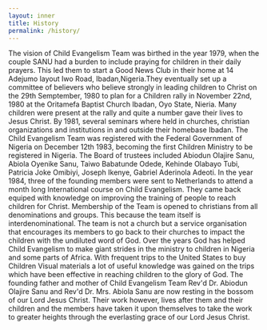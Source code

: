 ```yaml
---
layout: inner
title: History
permalink: /history/
---
```


The vision of Child Evangelism Team was birthed in the year 1979, when the couple SANU had a burden to include praying for children in their daily prayers. This led them to start a Good News Club in their home at 14 Adejumo layout Iwo Road, Ibadan,Nigeria.They eventually set up a committee of believers who believe strongly in leading children to Christ on the 29th Semptember, 1980 to plan for a Children rally in November 22nd, 1980 at the Oritamefa Baptist Church Ibadan, Oyo State, Nieria. Many children were present at the rally and quite a number gave their lives to Jesus Christ. By 1981, several seminars where held in churches, christian organizations and institutions in and outside their homebase Ibadan. The Child Evangelism Team was registered with the Federal Government of Nigeria on December 12th 1983, becoming the first Children Ministry to be registered in Nigeria. The Board of trustees included Abiodun Olajire Sanu, Abiola Oyenike Sanu, Taiwo Babatunde Odede, Kehinde Olabayo Tubi, Patricia Joke Omibiyi, Joseph Ikenye, Gabriel Aderinola Adeoti. In the year 1984, three of the founding members were sent to Netherlands to attend a month long International course on Child Evangelism. They came back equiped with knowledge on improving the training of people to reach children for Christ. Membership of the Team is opened to christians from all denominations and groups. This because the team itself is interdenominational. The team is not a church but a service organisation that encourages its members to go back to their churches to impact the children with the undiluted word of God. Over the years God has helped Child Evangelism to make giant strides in the ministry to children in Nigeria and some parts of Africa. With frequent trips to the United States to buy Children Visual materials a lot of useful knowledge was gained on the trips which have been effective in reaching children to the glory of God. The founding father and mother of Child Evangelism Team Rev'd Dr. Abiodun Olajire Sanu and Rev'd Dr. Mrs. Abiola Sanu are now resting in the bossom of our Lord Jesus Christ. Their work however, lives after them and their children and the members have taken it upon themselves to take the work to greater heights through the everlasting grace of our Lord Jesus Christ.
